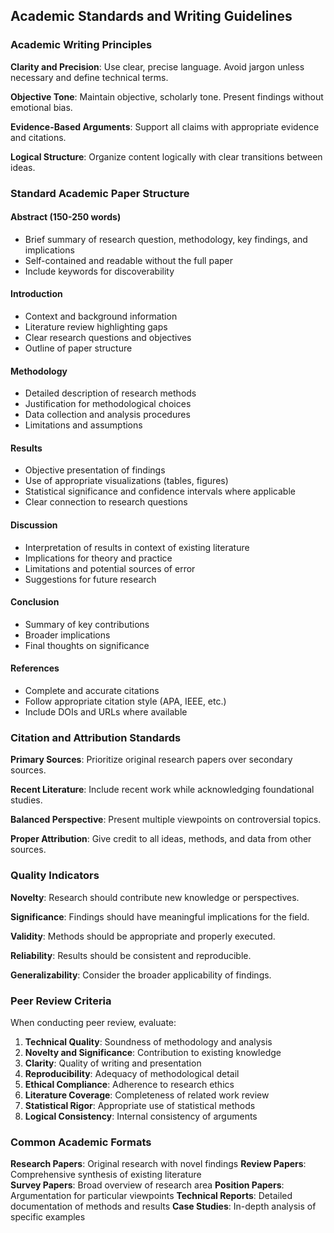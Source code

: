 ## Academic Standards and Writing Guidelines

### Academic Writing Principles

**Clarity and Precision**: Use clear, precise language. Avoid jargon unless necessary and define technical terms.

**Objective Tone**: Maintain objective, scholarly tone. Present findings without emotional bias.

**Evidence-Based Arguments**: Support all claims with appropriate evidence and citations.

**Logical Structure**: Organize content logically with clear transitions between ideas.

### Standard Academic Paper Structure

#### Abstract (150-250 words)
- Brief summary of research question, methodology, key findings, and implications
- Self-contained and readable without the full paper
- Include keywords for discoverability

#### Introduction
- Context and background information
- Literature review highlighting gaps
- Clear research questions and objectives
- Outline of paper structure

#### Methodology
- Detailed description of research methods
- Justification for methodological choices
- Data collection and analysis procedures
- Limitations and assumptions

#### Results
- Objective presentation of findings
- Use of appropriate visualizations (tables, figures)
- Statistical significance and confidence intervals where applicable
- Clear connection to research questions

#### Discussion
- Interpretation of results in context of existing literature
- Implications for theory and practice
- Limitations and potential sources of error
- Suggestions for future research

#### Conclusion
- Summary of key contributions
- Broader implications
- Final thoughts on significance

#### References
- Complete and accurate citations
- Follow appropriate citation style (APA, IEEE, etc.)
- Include DOIs and URLs where available

### Citation and Attribution Standards

**Primary Sources**: Prioritize original research papers over secondary sources.

**Recent Literature**: Include recent work while acknowledging foundational studies.

**Balanced Perspective**: Present multiple viewpoints on controversial topics.

**Proper Attribution**: Give credit to all ideas, methods, and data from other sources.

### Quality Indicators

**Novelty**: Research should contribute new knowledge or perspectives.

**Significance**: Findings should have meaningful implications for the field.

**Validity**: Methods should be appropriate and properly executed.

**Reliability**: Results should be consistent and reproducible.

**Generalizability**: Consider the broader applicability of findings.

### Peer Review Criteria

When conducting peer review, evaluate:

1. **Technical Quality**: Soundness of methodology and analysis
2. **Novelty and Significance**: Contribution to existing knowledge
3. **Clarity**: Quality of writing and presentation
4. **Reproducibility**: Adequacy of methodological detail
5. **Ethical Compliance**: Adherence to research ethics
6. **Literature Coverage**: Completeness of related work review
7. **Statistical Rigor**: Appropriate use of statistical methods
8. **Logical Consistency**: Internal consistency of arguments

### Common Academic Formats

**Research Papers**: Original research with novel findings
**Review Papers**: Comprehensive synthesis of existing literature  
**Survey Papers**: Broad overview of research area
**Position Papers**: Argumentation for particular viewpoints
**Technical Reports**: Detailed documentation of methods and results
**Case Studies**: In-depth analysis of specific examples